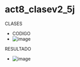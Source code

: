 # act8_clasev2_5j
CLASES

- CODIGO
- ![image](https://github.com/user-attachments/assets/59a2bcd0-aae6-477c-907a-8d029833c5a9)

 RESULTADO
- ![image](https://github.com/user-attachments/assets/f505deaf-9362-4d7d-a317-27d85b8da16e)


